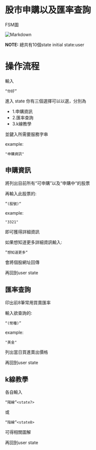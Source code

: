股市申購以及匯率查詢
==================
FSM圖

![Markdown](https://scontent.fkhh1-1.fna.fbcdn.net/v/t1.0-9/48358301_2227569273931472_7019101456548495360_o.jpg?_nc_cat=100&_nc_ht=scontent.fkhh1-1.fna&oh=43710b12558648e55df1d74fd2763491&oe=5CD984BE)

**NOTE:** 總共有10個state
initial state:user


操作流程
================
輸入

	“你好”
	
進入 <hellow> state
你有三個選擇可以以選，分別為
*   1.申購資訊<state1>
*   2.匯率查詢<state4>
*   3.k線教學<state6>
	
並鍵入所需要服務字串

example:
	
	"申購資訊"
	
	
	
<h2 id="overview">申購資訊</h2>
將列出目前所有“可申購”以及“申購中“的股票

再輸入此股票的:
		
	”(股號)“
example:
	
	"3321"
	
即可獲得詳細資訊<state2>
	
如果想知道更多詳細資訊輸入:

	”想知道更多“

會將個股網址回傳<state3>
	
再回到user state

<h2 id="overview">匯率查詢</h2>
印出前8筆常用買賣匯率

輸入欲查詢的:
	
	“(幣種)”
	
example:
	
	"美金"
列出當日買進賣出價格<state5>
	
再回到user state
	
<h2 id="overview">k線教學</h2>
各自輸入

	“陽線”<state7>
或

	“陰線”<state8>
可得相關圖解

再回到user state
